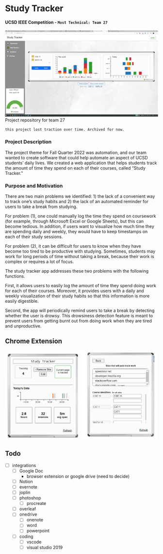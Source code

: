 # Study Tracker
#### UCSD IEEE Competition - `Most Technical: Team 27`
![](screenshot.png)  
Project repository for team 27
```
this project lost traction over time. Archived for now.
```

### Project Description
The project theme for Fall Quarter 2022 was automation, and our team wanted to create software that could help automate an aspect of UCSD students’ daily lives. We created a web application that helps students track the amount of time they spend on each of their courses, called “Study Tracker.”

### Purpose and Motivation
There are two main problems we identified: 1) the lack of a convenient way to track one’s study habits and 2) the lack of an automated reminder for users to take a break from studying. 

For problem (1), one could manually log the time they spend on coursework (for example, through Microsoft Excel or Google Sheets), but this can become tedious. In addition, if users want to visualize how much time they are spending daily and weekly, they would have to keep timestamps on each of their study sessions.

For problem (2), it can be difficult for users to know when they have become too tired to be productive with studying. Sometimes, students may work for long periods of time without taking a break, because their work is complex or requires a lot of focus. 

The study tracker app addresses these two problems with the following functions. 

First, it allows users to easily log the amount of time they spend doing work for each of their courses. Moreover, it provides users with a daily and weekly visualization of their study habits so that this information is more easily digestible.

Second, the app will periodically remind users to take a break by detecting whether the user is drowsy. This drowsiness detection feature is meant to prevent users from getting burnt out from doing work when they are tired and unproductive.


## Chrome Extension
![](browser-extensions/screenshot.png)  

## Todo
- [ ] integrations
  - [ ] Google Doc
    - browser extension or google drive (need to decide)
  - [ ] Notion
  - [ ] evernote
  - [ ] joplin
  - [ ] photoshop
    - [ ] procreate
  - [ ] overleaf
  - [ ] onedrive
    - [ ] onenote
    - [ ] word
    - [ ] powerpoint
  - [ ] coding
    - [ ] vscode
    - [ ] visual studio 2019
